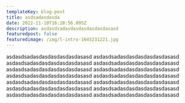 ```yaml
---
templateKey: blog-post
title: asdsadasdasda
date: 2022-11-10T16:28:56.095Z
description: asdasdsadasdasdasdasdasdasasd
featuredpost: false
featuredimage: /img/l-intro-1645231221.jpg
---
```

asdasdsadasdasdasdasdasdasasd asdasdsadasdasdasdasdasdasasd asdasdsadasdasdasdasdasdasasd asdasdsadasdasdasdasdasdasasd asdasdsadasdasdasdasdasdasasd asdasdsadasdasdasdasdasdasasd asdasdsadasdasdasdasdasdasasd asdasdsadasdasdasdasdasdasasd asdasdsadasdasdasdasdasdasasd asdasdsadasdasdasdasdasdasasd asdasdsadasdasdasdasdasdasasd asdasdsadasdasdasdasdasdasasd asdasdsadasdasdasdasdasdasasd asdasdsadasdasdasdasdasdasasd